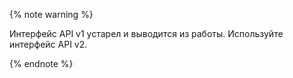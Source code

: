 {% note warning %}

Интерфейс API v1 устарел и выводится из работы. Используйте интерфейс API v2.

{% endnote %}